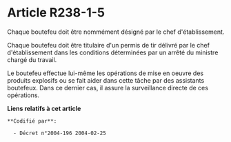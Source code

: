 # Article R238-1-5

Chaque boutefeu doit être nommément désigné par le chef d'établissement.

Chaque boutefeu doit être titulaire d'un permis de tir délivré par le chef d'établissement dans les conditions déterminées
par un arrêté du ministre chargé du travail.

Le boutefeu effectue lui-même les opérations de mise en oeuvre des produits explosifs ou se fait aider dans cette tâche par
des assistants boutefeux. Dans ce dernier cas, il assure la surveillance directe de ces opérations.

**Liens relatifs à cet article**

	**Codifié par**:

	  - Décret n°2004-196 2004-02-25
